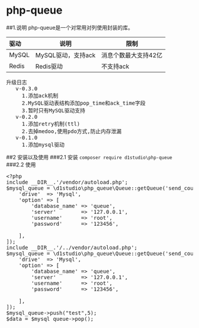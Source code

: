 # php-queue 


##1.说明
php-queue是一个对常用对列使用封装的库。

| 驱动      |     说明 |限制|
| :--------| --------|-------|
| MySQL    |   MySQL驱动，支持ack |消息个数最大支持42亿|
|Redis|Redis驱动|不支持ack|
<pre>
升级日志
   v-0.3.0
     1.添加ack机制
     2.MySQL驱动表结构添加pop_time和ack_time字段
     3.暂时只有MySQL驱动支持
   v-0.2.0
     1.添加retry机制(ttl)
     2.去掉medoo,使用pdo方式,防止内存泄漏
   v-0.1.0
     1.添加mysql驱动
</pre>

##2 安装以及使用
###2.1 安装
`composer require d1studio\php-queue `
###2.2 使用
<pre>
&lt?php
include __DIR__.'/vendor/autoload.php';
$mysql_queue = \d1studio\php_queue\Queue::getQueue('send_coupon',[
    'drive'  => 'Mysql',
    'option' => [
        'database_name' => 'queue',
        'server'        => '127.0.0.1',
        'username'      => 'root',
        'password'      => '123456',

    ],
]);
include __DIR__.'/../vendor/autoload.php';
$mysql_queue = \d1studio\php_queue\Queue::getQueue('send_coupon',[
    'drive'  => 'Mysql',
    'option' => [
        'database_name' => 'queue',
        'server'        => '127.0.0.1',
        'username'      => 'root',
        'password'      => '123456',

    ],
]);
$mysql_queue->push("test",5);
$data = $mysql_queue->pop();
</pre>


